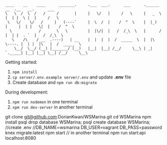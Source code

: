 ```
____    __    ____      _______.     .___  ___.      ___      .______        __  .__   __.      ___     
\   \  /  \  /   /     /       |     |   \/   |     /   \     |   _  \      |  | |  \ |  |     /   \    
 \   \/    \/   /     |   (----`     |  \  /  |    /  ^  \    |  |_)  |     |  | |   \|  |    /  ^  \   
  \            /       \   \         |  |\/|  |   /  /_\  \   |      /      |  | |  . `  |   /  /_\  \  
   \    /\    / __  .----)   | __    |  |  |  |  /  _____  \  |  |\  \----. |  | |  |\   |  /  _____  \
    \__/  \__/ (__) |_______/ (__)   |__|  |__| /__/     \__\ | _| `._____| |__| |__| \__| /__/     \__\
```
Getting started:

1. `npm install`
2. `cp server/.env.example server/.env` and update **.env** file
3. Create database and `npm run db:migrate`

During development:

1. `npm run nodemon` in one terminal
1. `npm run dev-server` in another terminal

git clone git@github.com:DorianKwan/WSMarina.git
cd WSMarina
npm install
psql drop database WSMarina;
psql create database WSMarina;
//create .env
//DB_NAME=wsmarina
  DB_USER=vagrant
  DB_PASS=password
knex migrate:latest
npm start
// in another terminal
npm run start:api
localhost:8080
